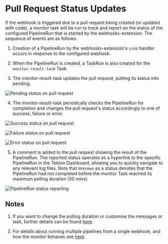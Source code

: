# Pull Request Status Updates 

If the webhook is triggered due to a pull request being created (or updated with code), a monitor task will be run to track and report on the status of the configured PipelineRun that is started by the webhooks-extension.  The sequence of events are as follows:

1.  Creation of a PipelineRun by the webhooks-extension's `sink` handler occurs in response to the configured webhook.

2.  When the PipelineRun is created, a TaskRun is also created for the `monitor-result-task` Task.

3.  The monitor-result-task updates the pull request, putting its status into pending.

![Pending status on pull request](./images/pendingStatus.png?raw=true "Pending status shown on a GitHub pull request")

4.  The monitor-result-task periodically checks the PipelineRun for completion and changes the pull request's status accordingly to one of success, failure or error.

![Success status on pull request](./images/successStatus.png?raw=true "Success status shown on a GitHub pull request")

![Failure status on pull request](./images/failStatus.png?raw=true "Failure status shown on a GitHub pull request")

![Error status on pull request](./images/errorStatus.png?raw=true "Error status shown on a GitHub pull request")

5.  A comment is added to the pull request showing the result of the PipelineRun. The reported status operates as a hyperlink to the specific PipelineRun in the Tekton Dashboard, allowing you to quickly navigate to any relevant log files.  Note that `Unknown` as a status denotes that the PipelineRun had not completed before the monitor Task reached its maximum polling duration (30 mins).  

![PipelineRun status reporting](./images/comment.png?raw=true "PipelineRun status report as comment on GitHub pull request")


## Notes

1. If you want to change the polling duration or customise the messages or task, further details can be found [here](CustomizingTheMonitor.md).

2. For details about running multiple pipelines from a single webhook, and how the monitor behaves see [here](MultiplePipelines.md).
